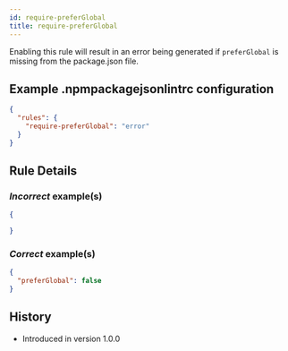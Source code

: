 ```yaml
---
id: require-preferGlobal
title: require-preferGlobal
---
```


Enabling this rule will result in an error being generated if `preferGlobal` is missing from the package.json file.

## Example .npmpackagejsonlintrc configuration

```json
{
  "rules": {
    "require-preferGlobal": "error"
  }
}
```

## Rule Details

### *Incorrect* example(s)

```json
{

}
```

### *Correct* example(s)

```json
{
  "preferGlobal": false
}
```

## History

* Introduced in version 1.0.0
